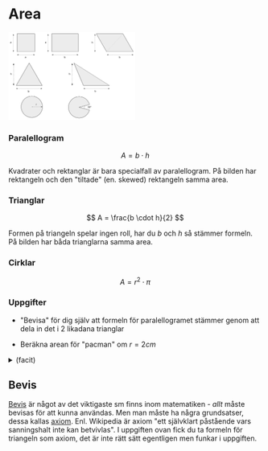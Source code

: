 # Area

<img src="area.svg" width="50%" />

### Paralellogram

$$ A = b \cdot h $$

Kvadrater och rektanglar är bara specialfall av paralellogram. På
bilden har rektangeln och den "tiltade" (en. skewed) rektangeln samma area.


### Trianglar

$$ A = \frac{b \cdot h}{2} $$

Formen på triangeln spelar ingen roll, har du $b$ och
$h$ så stämmer formeln. På bilden har båda trianglarna samma area.


### Cirklar

$$ A = r^2 \cdot \pi $$


### Uppgifter

* "Bevisa" för dig själv att formeln för paralellogramet stämmer genom
  att dela in det i 2 likadana trianglar

* Beräkna arean för "pacman" om $r = 2 cm$


<details><summary>(facit)</summary>

* $$ A = \frac{b \cdot h}{2} + \frac{b \cdot h}{2} = b \cdot h $$

* Ta arean av hela cirkeln minus "tårtbiten"
  $$ A = 2^2 \cdot \pi - 2^2 \cdot \pi \cdot \frac{30}{360} = 4 \pi -  \frac{4 \pi}{12} =  \frac{4 \pi \cdot 11}{12} = \frac{44 \pi}{12} \approx 11.52 \text{ cm}^2 $$

</details>

## Bevis

[Bevis](https://sv.wikipedia.org/wiki/Matematiskt_bevis)
är något av det viktigaste sm finns inom matematiken - *allt* måste
bevisas för att kunna användas. Men man måste ha några grundsatser,
dessa kallas [axiom](https://sv.wikipedia.org/wiki/Axiom).
Enl. Wikipedia är axiom "ett självklart påstående vars sanningshalt
inte kan betvivlas". I uppgiften ovan fick du ta formeln för triangeln
som axiom, det är inte rätt sätt egentligen men funkar i uppgiften.
